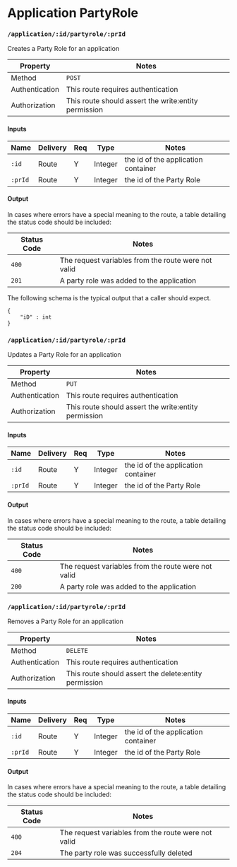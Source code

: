 # Application PartyRole


### `/application/:id/partyrole/:prId`

Creates a Party Role for an application

| Property       | Notes                                                                                |
|----------------|--------------------------------------------------------------------------------------|
| Method         | `POST`                                                                               |
| Authentication | This route requires authentication                                                   |
| Authorization  | This route should assert the write:entity permission                                  |


#### Inputs

| Name                 | Delivery          | Req | Type                     | Notes                           |
|----------------------|-------------------|-----|--------------------------|---------------------------------|
| `:id`                | Route             |  Y  | Integer                  | the id of the application container |
| `:prId`                | Route             |  Y  | Integer                | the id of the Party Role |


#### Output


In cases where errors have a special meaning to the route, a table detailing the status code should be included:

| Status Code | Notes                                                                                   |
|-------------|-----------------------------------------------------------------------------------------|
| `400`       | The request variables from the route were not valid |
| `201`       | A party role was added to the application                          |

The following schema is the typical output that a caller should expect.

```
{ 
    "iD" : int 
}
```

### `/application/:id/partyrole/:prId`

Updates a Party Role for an application

| Property       | Notes                                                                                |
|----------------|--------------------------------------------------------------------------------------|
| Method         | `PUT`                                                                                |
| Authentication | This route requires authentication                                                   |
| Authorization  | This route should assert the write:entity permission                                  |


#### Inputs

| Name                 | Delivery          | Req | Type                     | Notes                           |
|----------------------|-------------------|-----|--------------------------|---------------------------------|
| `:id`                | Route             |  Y  | Integer                  | the id of the application container |
| `:prId`                | Route             |  Y  | Integer                | the id of the Party Role |


#### Output


In cases where errors have a special meaning to the route, a table detailing the status code should be included:

| Status Code | Notes                                                                                   |
|-------------|-----------------------------------------------------------------------------------------|
| `400`       | The request variables from the route were not valid |
| `200`       | A party role was added to the application                          |

### `/application/:id/partyrole/:prId`

Removes a Party Role for an application

| Property       | Notes                                                                                |
|----------------|--------------------------------------------------------------------------------------|
| Method         | `DELETE`                                                                                |
| Authentication | This route requires authentication                                                   |
| Authorization  | This route should assert the delete:entity permission                                  |


#### Inputs

| Name                 | Delivery          | Req | Type                     | Notes                           |
|----------------------|-------------------|-----|--------------------------|---------------------------------|
| `:id`                | Route             |  Y  | Integer                  | the id of the application container |
| `:prId`                | Route             |  Y  | Integer                  | the id of the Party Role |


#### Output


In cases where errors have a special meaning to the route, a table detailing the status code should be included:

| Status Code | Notes                                                                                   |
|-------------|-----------------------------------------------------------------------------------------|
| `400`       | The request variables from the route were not valid |
| `204`       | The party role was successfully deleted                          |
